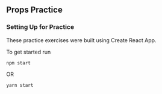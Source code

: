 ## Props Practice

### Setting Up for Practice

These practice exercises were built using Create React App. 

To get started run

```
npm start
```

OR 

``` 
yarn start
```